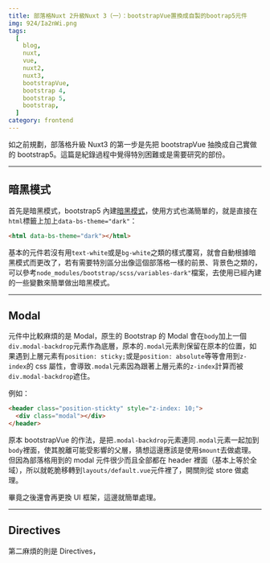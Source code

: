 ```yaml
---
title: 部落格Nuxt 2升級Nuxt 3（一）：bootstrapVue置換成自製的bootrap5元件
img: 924/Ia2nWi.png
tags:
  [
    blog,
    nuxt,
    vue,
    nuxt2,
    nuxt3,
    bootstrapVue,
    bootstrap 4,
    bootstrap 5,
    bootstrap,
  ]
category: frontend
---
```


如<article-inner-link slug="nuxt2_to_nuxt3_blog_0_intro">之前規劃</article-inner-link>，部落格升級 Nuxt3 的第一步是先把 bootstrapVue 抽換成自己實做的 bootstrap5。這篇是紀錄過程中覺得特別困難或是需要研究的部份。

<!--more-->

---

## 暗黑模式

首先是暗黑模式，bootstrap5 內建[暗黑模式](https://getbootstrap.com/docs/5.3/customize/color-modes/#dark-mode)，使用方式也滿簡單的，就是直接在`html`標籤上加上`data-bs-theme="dark"`：

```html
<html data-bs-theme="dark"></html>
```

基本的元件若沒有用`text-white`或是`bg-white`之類的樣式覆寫，就會自動根據暗黑模式而更改了，若有需要特別區分出像這個部落格一樣的前景、背景色之類的，可以參考`node_modules/bootstrap/scss/variables-dark"`檔案，去使用已經內建的一些變數來簡單做出暗黑模式。

---

## Modal

元件中比較麻煩的是 Modal，原生的 Bootstrap 的 Modal 會在`body`加上一個`div.modal-backdrop`元素作為底層，原本的`.modal`元素則保留在原本的位置，如果遇到上層元素有`position: sticky;`或是`position: absolute`等等會用到`z-index`的 css 屬性，會導致`.modal`元素因為跟著上層元素的`z-index`計算而被`div.modal-backdrop`遮住。

例如：

```html
<header class="position-stickty" style="z-index: 10;">
  <div class="modal"></div>
</header>
```

原本 bootstrapVue 的作法，是把`.modal-backdrop`元素連同`.modal`元素一起加到`body`裡面，使其脫離可能受影響的父層，猜想這邊應該是使用`$mount`去做處理。但因為部落格用到的 modal 元件很少而且全部都在 header 裡面（基本上等於全域），所以就乾脆移轉到`layouts/default.vue`元件裡了，開關則從 store 做處理。

畢竟之後還會再更換 UI 框架，這邊就簡單處理。

---

## Directives

第二麻煩的則是 Directives，
